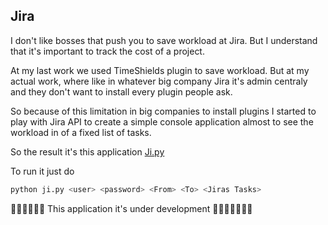 ## Jira
I don't like bosses that push you to save workload at Jira. But I understand that it's important to track the cost of a project. 

At my last work we used TimeShields plugin to save workload. But at my actual work, where like in whatever big company Jira it's admin centraly and they don't want to install every plugin people ask. 

So because of this limitation in big companies to install plugins I started to play with Jira API to create a simple console application almost to see the workload in of a fixed list of tasks.

So the result it's this application [Ji.py](https://github.com/nicolasard/personalStuff/blob/master/Ji.py)

To run it just do

```sh
python ji.py <user> <password> <From> <To> <Jiras Tasks>
 ```
 
🚧🚧🚧🚧🚧🚧 This application it's under development 🚧🚧🚧🚧🚧🚧🚧
